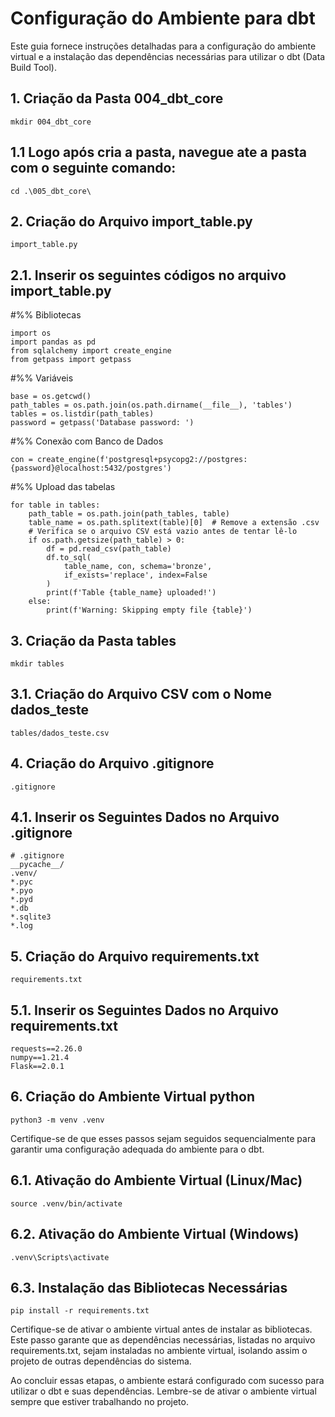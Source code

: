 # Configuração do Ambiente para dbt

Este guia fornece instruções detalhadas para a configuração do ambiente virtual e a instalação das dependências necessárias para utilizar o dbt (Data Build Tool).

## 1. Criação da Pasta 004_dbt_core
    mkdir 004_dbt_core
## 1.1 Logo após cria a pasta, navegue ate a pasta com o seguinte comando:
    cd .\005_dbt_core\

## 2. Criação do Arquivo import_table.py
    import_table.py

## 2.1. Inserir os seguintes códigos no arquivo import_table.py
#%% Bibliotecas

    import os
    import pandas as pd
    from sqlalchemy import create_engine
    from getpass import getpass

#%% Variáveis

    base = os.getcwd()
    path_tables = os.path.join(os.path.dirname(__file__), 'tables')
    tables = os.listdir(path_tables)
    password = getpass('Database password: ')

#%% Conexão com Banco de Dados

    con = create_engine(f'postgresql+psycopg2://postgres:{password}@localhost:5432/postgres')

#%% Upload das tabelas

    for table in tables:
        path_table = os.path.join(path_tables, table)
        table_name = os.path.splitext(table)[0]  # Remove a extensão .csv
        # Verifica se o arquivo CSV está vazio antes de tentar lê-lo
        if os.path.getsize(path_table) > 0:
            df = pd.read_csv(path_table)
            df.to_sql(
                table_name, con, schema='bronze',
                if_exists='replace', index=False
            )
            print(f'Table {table_name} uploaded!')
        else:
            print(f'Warning: Skipping empty file {table}')

## 3. Criação da Pasta tables
    mkdir tables

## 3.1. Criação do Arquivo CSV com o Nome dados_teste
    tables/dados_teste.csv

## 4. Criação do Arquivo .gitignore
    .gitignore

## 4.1. Inserir os Seguintes Dados no Arquivo .gitignore
    # .gitignore
    __pycache__/
    .venv/
    *.pyc
    *.pyo
    *.pyd
    *.db
    *.sqlite3
    *.log

## 5. Criação do Arquivo requirements.txt
    requirements.txt

## 5.1. Inserir os Seguintes Dados no Arquivo requirements.txt
    requests==2.26.0
    numpy==1.21.4
    Flask==2.0.1

## 6. Criação do Ambiente Virtual python
    python3 -m venv .venv

Certifique-se de que esses passos sejam seguidos sequencialmente para garantir uma configuração adequada do ambiente para o dbt.

## 6.1. Ativação do Ambiente Virtual (Linux/Mac)
    source .venv/bin/activate

## 6.2. Ativação do Ambiente Virtual (Windows)
    .venv\Scripts\activate

## 6.3. Instalação das Bibliotecas Necessárias
    pip install -r requirements.txt

Certifique-se de ativar o ambiente virtual antes de instalar as bibliotecas. Este passo garante que as dependências necessárias, listadas no arquivo requirements.txt, sejam instaladas no ambiente virtual, isolando assim o projeto de outras dependências do sistema.

Ao concluir essas etapas, o ambiente estará configurado com sucesso para utilizar o dbt e suas dependências. Lembre-se de ativar o ambiente virtual sempre que estiver trabalhando no projeto.